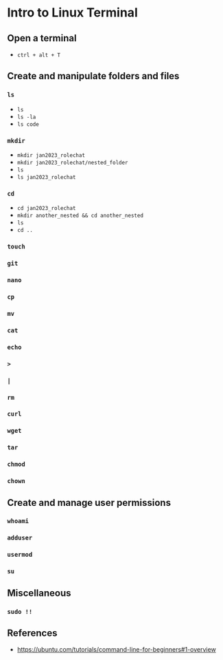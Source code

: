 # Intro to Linux Terminal

## Open a terminal

* `ctrl + alt + T`

## Create and manipulate folders and files
### `ls`

* `ls`
* `ls -la`
* `ls code`

### `mkdir`

* `mkdir jan2023_rolechat`
* `mkdir jan2023_rolechat/nested_folder`
* `ls`
* `ls jan2023_rolechat`

### `cd`

* `cd jan2023_rolechat`
* `mkdir another_nested && cd another_nested`
* `ls`
* `cd ..`

### `touch`
### `git`
### `nano`
### `cp`
### `mv`
### `cat`
### `echo`
### `>`
### `|`
### `rm`
### `curl`
### `wget`
### `tar`
### `chmod`
### `chown`

## Create and manage user permissions
### `whoami`
### `adduser`
### `usermod`
### `su`

## Miscellaneous
### `sudo !!`


## References
* https://ubuntu.com/tutorials/command-line-for-beginners#1-overview
